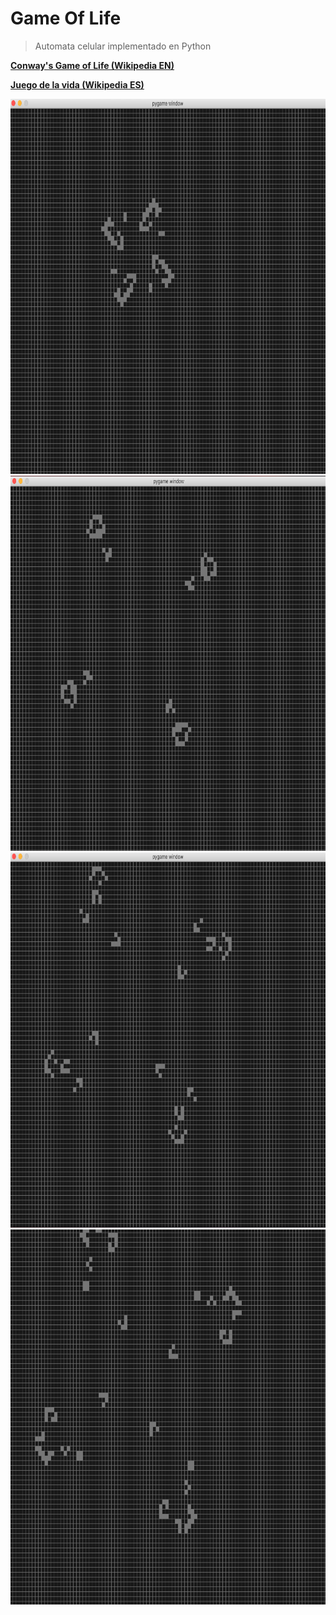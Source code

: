 # Game Of Life
>Automata celular implementado en Python

[**Conway's Game of Life (Wikipedia EN)**](https://en.wikipedia.org/wiki/Conway%27s_Game_of_Life)

[**Juego de la vida (Wikipedia ES)**](https://es.wikipedia.org/wiki/Juego_de_la_vida)

<img src="https://github.com/marioperezmon/Game-of-Life/blob/master/img/GOL_1.png" alt="gol_1" width="800" height="600"/>

<img src="https://github.com/marioperezmon/Game-of-Life/blob/master/img/GOL_2.png" alt="gol_1" width="800" height="600"/>

<img src="https://github.com/marioperezmon/Game-of-Life/blob/master/img/GOL_3.png" alt="gol_1" width="800" height="600"/>

<img src="https://github.com/marioperezmon/Game-of-Life/blob/master/img/GOL_4.png" alt="gol_1" width="800" height="600"/>